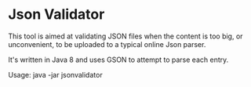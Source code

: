 # Json Validator

This tool is aimed at validating JSON files when the content is too big, or unconvenient, to be
uploaded to a typical online Json parser.

It's written in Java 8 and uses GSON to attempt to parse each entry.

Usage: java -jar jsonvalidator <path-to-json-file>